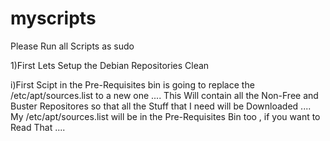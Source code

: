 # myscripts

Please Run all Scripts as sudo

1)First Lets Setup the Debian Repositories Clean

i)First Scipt in the Pre-Requisites bin is going to replace the /etc/apt/sources.list to a new one ....
This Will contain all the Non-Free and Buster Repositores so that all the Stuff that I need will be Downloaded ....
My /etc/apt/sources.list will be in the Pre-Requisites Bin too , if you want to Read That ....


